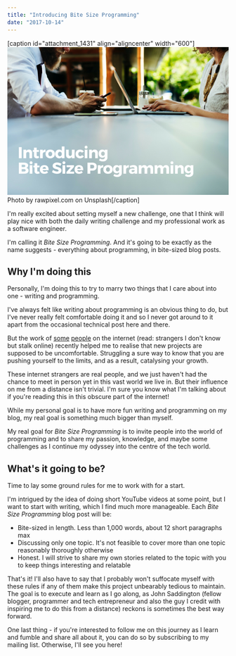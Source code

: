 ```yaml
---
title: "Introducing Bite Size Programming"
date: "2017-10-14"
---
```


\[caption id="attachment\_1431" align="aligncenter" width="600"\]![introducing bite size programming banner nickang blog](images/introducing-bite-size-programming-banner-nickang-blog.png) Photo by rawpixel.com on Unsplash\[/caption\]

I'm really excited about setting myself a new challenge, one that I think will play nice with both the daily writing challenge and my professional work as a software engineer.

I'm calling it _Bite Size Programming_. And it's going to be exactly as the name suggests - everything about programming, in bite-sized blog posts.

## Why I'm doing this

Personally, I'm doing this to try to marry two things that I care about into one - writing and programming.

I've always felt like writing about programming is an obvious thing to do, but I've never really felt comfortable doing it and so I never got around to it apart from the occasional technical post here and there.

But the work of [some](https://john.do/bad-start/) [people](https://www.youtube.com/channel/UCnePINazJJpbn9FWaq_skQA/videos) on the internet (read: strangers I don't know but stalk online) recently helped me to realise that new projects are supposed to be uncomfortable. Struggling a sure way to know that you are pushing yourself to the limits, and as a result, catalysing your growth.

These internet strangers are real people, and we just haven't had the chance to meet in person yet in this vast world we live in. But their influence on me from a distance isn't trivial. I'm sure you know what I'm talking about if you're reading this in this obscure part of the internet!

While my personal goal is to have more fun writing and programming on my blog, my real goal is something much bigger than myself.

My real goal for _Bite Size Programming_ is to invite people into the world of programming and to share my passion, knowledge, and maybe some challenges as I continue my odyssey into the centre of the tech world.

## What's it going to be?

Time to lay some ground rules for me to work with for a start.

I'm intrigued by the idea of doing short YouTube videos at some point, but I want to start with writing, which I find much more manageable. Each _Bite Size Programming_ blog post will be:

- Bite-sized in length. Less than 1,000 words, about 12 short paragraphs max
- Discussing only one topic. It's not feasible to cover more than one topic reasonably thoroughly otherwise
- Honest. I will strive to share my own stories related to the topic with you to keep things interesting and relatable

That's it! I'll also have to say that I probably won't suffocate myself with these rules if any of them make this project unbearably tedious to maintain. The goal is to execute and learn as I go along, as John Saddington (fellow blogger, programmer and tech entrepreneur and also the guy I credit with inspiring me to do this from a distance) reckons is sometimes the best way forward.

One last thing - if you're interested to follow me on this journey as I learn and fumble and share all about it, you can do so by subscribing to my mailing list. Otherwise, I'll see you here!
